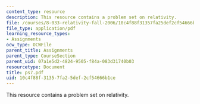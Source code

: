 ```yaml
---
content_type: resource
description: This resource contains a problem set on relativity.
file: /courses/8-033-relativity-fall-2006/10c4f88f31357fa25def2cf54666b1ce_ps7.pdf
file_type: application/pdf
learning_resource_types:
- Assignments
ocw_type: OCWFile
parent_title: Assignments
parent_type: CourseSection
parent_uid: 07a1e5d2-4824-9505-f84a-083d31740b03
resourcetype: Document
title: ps7.pdf
uid: 10c4f88f-3135-7fa2-5def-2cf54666b1ce
---
```

This resource contains a problem set on relativity.

